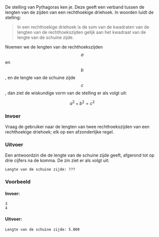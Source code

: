 De stelling van Pythagoras ken je. Deze geeft een verband tussen de lengten van de zijden van een rechthoekige driehoek. In woorden luidt de stelling:

> In een rechthoekige driehoek is de som van de kwadraten van de lengten van de rechthoekszijden gelijk aan het kwadraat van de lengte van de schuine zijde.
    
Noemen we de lengten van de rechthoekszijden $$a$$ en $$b$$, en de lengte van de schuine zijde $$c$$, dan ziet de wiskundige vorm van de stelling er als volgt uit:

$$a^2 + b^2 = c^2$$

### Invoer

Vraag de gebruiker naar de lengten van twee rechthoekszijden van een rechthoekige driehoek; elk op een afzonderlijke regel.

### Uitvoer

Een antwoordzin die de lengte van de schuine zijde geeft, afgerond tot op drie cijfers na de komma. De zin ziet er als volgt uit:

```
Lengte van de schuine zijde: ???
```

### Voorbeeld

#### Invoer:

```
3
4
```

#### Uitvoer:

```
Lengte van de schuine zijde: 5.000
```
